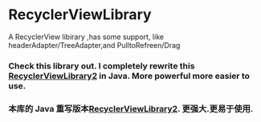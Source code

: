 # RecyclerViewLibrary
A RecyclerView libirary ,has some support, like headerAdapter/TreeAdapter,and PulltoRefreen/Drag

### Check this library out. I completely rewrite this [RecyclerViewLibrary2](https://github.com/momodae/RecyclerViewLibrary2) in Java. More powerful more easier to use.

### 本库的 Java 重写版本[RecyclerViewLibrary2](https://github.com/momodae/RecyclerViewLibrary2). 更强大.更易于使用.
